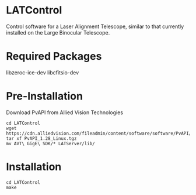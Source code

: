# LATControl
Control software for a Laser Alignment Telescope, similar to that currently installed on the Large Binocular Telescope. 

# Required Packages
libzeroc-ice-dev
libcfitsio-dev

# Pre-Installation
Download PvAPI from Allied Vision Technologies
```
cd LATControl
wget https://cdn.alliedvision.com/fileadmin/content/software/software/PvAPI/PvAPI_1.28_Linux.tgz
tar xf PvAPI_1.28_Linux.tgz
mv AVT\ GigE\ SDK/* LATServer/lib/
```

# Installation
```
cd LATControl
make
```

